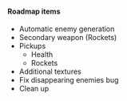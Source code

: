 #### Roadmap items
* Automatic enemy generation
* Secondary weapon (Rockets)
* Pickups
    * Health
    * Rockets
* Additional textures
* Fix disappearing enemies bug
* Clean up
